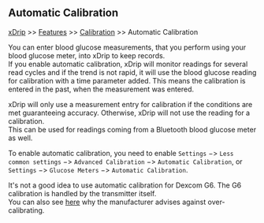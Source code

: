 ## Automatic Calibration
[xDrip](../README.md) >> [Features](./Features_page.md) >> [Calibration](./Calibration.md) >> Automatic Calibration  
  
You can enter blood glucose measurements, that you perform using your blood glucose meter, into xDrip to keep records.  
If you enable automatic calibration, xDrip will monitor readings for several read cycles and if the trend is not rapid, it will use the blood glucose reading for calibration with a time parameter added.  This means the calibration is entered in the past, when the measurement was entered.  
  
xDrip will only use a measurement entry for calibration if the conditions are met guaranteeing accuracy.  Otherwise, xDrip will not use the reading for a calibration.  
This can be used for readings coming from a Bluetooth blood glucose meter as well.  

To enable automatic calibration, you need to enable `Settings` &#8722;> `Less common settings` &#8722;> `Advanced Calibration` &#8722;> `Automatic Calibration`, or  
`Settings` &#8722;> `Glucose Meters` &#8722;> `Automatic Calibration`.  
  
It's not a good idea to use automatic calibration for Dexcom G6.  The G6 calibration is handled by the transmitter itself.    
You can also see [here](https://www.dexcom.com/faqs/is-my-dexcom-sensor-accurate) why the manufacturer advises against over-calibrating.  
